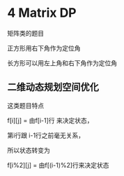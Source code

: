 # 4 Matrix DP

矩阵类的题目

正方形用右下角作为定位角

长方形可以用左上角和右下角作为定位角

## 二维动态规划空间优化

这类题目特点

f\[i]\[j] = 由f\[i-1]行 来决定状态，

第i行跟 i-1行之前毫无关系，

所以状态转变为

f\[i%2]\[j] = 由f\[(i-1)%2]行来决定状态
